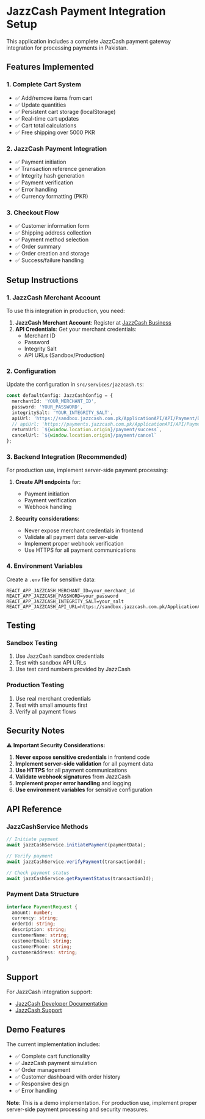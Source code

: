 # JazzCash Payment Integration Setup

This application includes a complete JazzCash payment gateway integration for processing payments in Pakistan.

## Features Implemented

### 1. Complete Cart System
- ✅ Add/remove items from cart
- ✅ Update quantities
- ✅ Persistent cart storage (localStorage)
- ✅ Real-time cart updates
- ✅ Cart total calculations
- ✅ Free shipping over 5000 PKR

### 2. JazzCash Payment Integration
- ✅ Payment initiation
- ✅ Transaction reference generation
- ✅ Integrity hash generation
- ✅ Payment verification
- ✅ Error handling
- ✅ Currency formatting (PKR)

### 3. Checkout Flow
- ✅ Customer information form
- ✅ Shipping address collection
- ✅ Payment method selection
- ✅ Order summary
- ✅ Order creation and storage
- ✅ Success/failure handling

## Setup Instructions

### 1. JazzCash Merchant Account
To use this integration in production, you need:

1. **JazzCash Merchant Account**: Register at [JazzCash Business](https://business.jazzcash.com.pk/)
2. **API Credentials**: Get your merchant credentials:
   - Merchant ID
   - Password
   - Integrity Salt
   - API URLs (Sandbox/Production)

### 2. Configuration
Update the configuration in `src/services/jazzcash.ts`:

```typescript
const defaultConfig: JazzCashConfig = {
  merchantId: 'YOUR_MERCHANT_ID',
  password: 'YOUR_PASSWORD',
  integritySalt: 'YOUR_INTEGRITY_SALT',
  apiUrl: 'https://sandbox.jazzcash.com.pk/ApplicationAPI/API/Payment/DoTransaction', // Sandbox
  // apiUrl: 'https://payments.jazzcash.com.pk/ApplicationAPI/API/Payment/DoTransaction', // Production
  returnUrl: `${window.location.origin}/payment/success`,
  cancelUrl: `${window.location.origin}/payment/cancel`
};
```

### 3. Backend Integration (Recommended)
For production use, implement server-side payment processing:

1. **Create API endpoints** for:
   - Payment initiation
   - Payment verification
   - Webhook handling

2. **Security considerations**:
   - Never expose merchant credentials in frontend
   - Validate all payment data server-side
   - Implement proper webhook verification
   - Use HTTPS for all payment communications

### 4. Environment Variables
Create a `.env` file for sensitive data:

```env
REACT_APP_JAZZCASH_MERCHANT_ID=your_merchant_id
REACT_APP_JAZZCASH_PASSWORD=your_password
REACT_APP_JAZZCASH_INTEGRITY_SALT=your_salt
REACT_APP_JAZZCASH_API_URL=https://sandbox.jazzcash.com.pk/ApplicationAPI/API/Payment/DoTransaction
```

## Testing

### Sandbox Testing
1. Use JazzCash sandbox credentials
2. Test with sandbox API URLs
3. Use test card numbers provided by JazzCash

### Production Testing
1. Use real merchant credentials
2. Test with small amounts first
3. Verify all payment flows

## Security Notes

⚠️ **Important Security Considerations:**

1. **Never expose sensitive credentials** in frontend code
2. **Implement server-side validation** for all payment data
3. **Use HTTPS** for all payment communications
4. **Validate webhook signatures** from JazzCash
5. **Implement proper error handling** and logging
6. **Use environment variables** for sensitive configuration

## API Reference

### JazzCashService Methods

```typescript
// Initiate payment
await jazzCashService.initiatePayment(paymentData);

// Verify payment
await jazzCashService.verifyPayment(transactionId);

// Check payment status
await jazzCashService.getPaymentStatus(transactionId);
```

### Payment Data Structure

```typescript
interface PaymentRequest {
  amount: number;
  currency: string;
  orderId: string;
  description: string;
  customerName: string;
  customerEmail: string;
  customerPhone: string;
  customerAddress: string;
}
```

## Support

For JazzCash integration support:
- [JazzCash Developer Documentation](https://business.jazzcash.com.pk/)
- [JazzCash Support](https://business.jazzcash.com.pk/support)

## Demo Features

The current implementation includes:
- ✅ Complete cart functionality
- ✅ JazzCash payment simulation
- ✅ Order management
- ✅ Customer dashboard with order history
- ✅ Responsive design
- ✅ Error handling

**Note**: This is a demo implementation. For production use, implement proper server-side payment processing and security measures.
